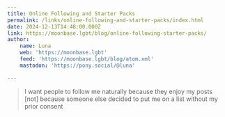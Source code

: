 ```yaml
---
title: Online Following and Starter Packs
permalink: /links/online-following-and-starter-packs/index.html
date: 2024-12-13T14:48:00.000Z
link: https://moonbase.lgbt/blog/online-following-starter-packs/
author:
    name: Luna
    web: 'https://moonbase.lgbt'
    feed: 'https://moonbase.lgbt/blog/atom.xml'
    mastodon: 'https://pony.social/@luna'

---
```


> I want people to follow me naturally because they enjoy my posts [not] because someone else decided to put me on a list without my prior consent